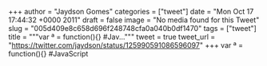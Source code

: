 
+++
author = "Jaydson Gomes"
categories = ["tweet"]
date = "Mon Oct 17 17:44:32 +0000 2011"
draft = false
image = "No media found for this Tweet"
slug = "005d409e8c658d696f248748cfa0a040b0df1470"
tags = ["tweet"]
title = """var ª = function(){} #Jav..."""
tweet = true
tweet_url = "https://twitter.com/jaydson/status/125990591086596097"
+++
var ª = function(){} #JavaScript
